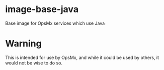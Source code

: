 # image-base-java

Base image for OpsMx services which use Java

# Warning

This is intended for use by OpsMx, and while it could be used by others, it would not be wise to do so.
